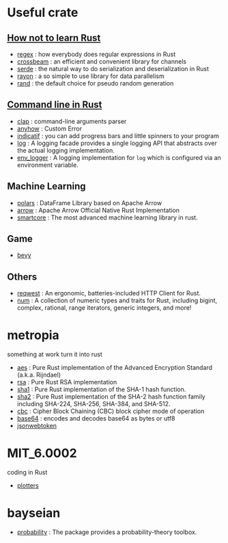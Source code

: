 # Useful crate

## [How not to learn Rust](https://dystroy.org/blog/how-not-to-learn-rust/)
- [regex](https://lib.rs/crates/regex) : how everybody does regular expressions in Rust
- [crossbeam](https://docs.rs/crossbeam/latest/crossbeam/) : an efficient and convenient library for channels
- [serde](https://serde.rs/) : the natural way to do serialization and deserialization in Rust
- [rayon](https://github.com/rayon-rs/rayon) : a so simple to use library for data parallelism
- [rand](https://crates.io/crates/rand) : the default choice for pseudo random generation

## [Command line in Rust](https://rust-cli.github.io/book/crates/index.html)
- [clap](https://docs.rs/clap/) : command-line arguments parser
- [anyhow](https://docs.rs/anyhow) : Custom Error
- [indicatif](https://crates.io/crates/indicatif) : you can add progress bars and little spinners to your program
- [log](https://crates.io/crates/log) : A logging facade provides a single logging API that abstracts over the actual logging implementation.
- [env_logger](https://crates.io/crates/env_logger) : A logging implementation for `log` which is configured via an environment variable.

## Machine Learning
- [polars](https://pola-rs.github.io/polars-book/user-guide/index.html) : DataFrame Library based on Apache Arrow
- [arrow](https://arrow.apache.org) : Apache Arrow Official Native Rust Implementation
- [smartcore](https://smartcorelib.org) : The most advanced machine learning library in rust.

## Game
- [bevy](https://bevyengine.org)

## Others
- [reqwest](https://github.com/seanmonstar/reqwest) : An ergonomic, batteries-included HTTP Client for Rust.
- [num](https://github.com/rust-num/num) : A collection of numeric types and traits for Rust, including bigint, complex, rational, range iterators, generic integers, and more!

# metropia
something at work turn it into rust
- [aes](https://crates.io/crates/aes) : Pure Rust implementation of the Advanced Encryption Standard (a.k.a. Rijndael)
- [rsa](https://crates.io/crates/rsa) : Pure Rust RSA implementation
- [sha1](https://crates.io/crates/sha1) : Pure Rust implementation of the SHA-1 hash function.
- [sha2](https://crates.io/crates/sha2) : Pure Rust implementation of the SHA-2 hash function family including SHA-224, SHA-256, SHA-384, and SHA-512.
- [cbc](https://crates.io/crates/cbc) : Cipher Block Chaining (CBC) block cipher mode of operation
- [base64](https://crates.io/crates/base64) : encodes and decodes base64 as bytes or utf8
- [jsonwebtoken](https://crates.io/crates/jsonwebtoken)


# MIT_6.0002
coding in Rust
- [plotters](https://github.com/plotters-rs/plotters)

# bayseian
- [probability](https://github.com/stainless-steel/probability) : The package provides a probability-theory toolbox.
